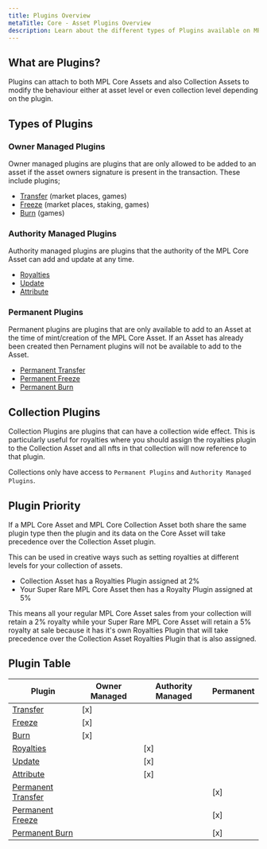 ```yaml
---
title: Plugins Overview
metaTitle: Core - Asset Plugins Overview
description: Learn about the different types of Plugins available on MPL Core Assets
---
```


## What are Plugins?

Plugins can attach to both MPL Core Assets and also Collection Assets to modify the behaviour either at asset level or even collection level depending on the plugin.

## Types of Plugins

### Owner Managed Plugins

Owner managed plugins are plugins that are only allowed to be added to an asset if the asset owners signature is present in the transaction. These include plugins;

- [Transfer](/core/plugins/transfer) (market places, games)
- [Freeze](/core/plugins/freeze) (market places, staking, games)
- [Burn](/core/plugins/burn) (games)

### Authority Managed Plugins

Authority managed plugins are plugins that the authority of the MPL Core Asset can add and update at any time.

- [Royalties](/core/plugins/royalties)
- [Update](/core/plugins/update)
- [Attribute](/core/plugins/attribute)

### Permanent Plugins

Permanent plugins are plugins that are only available to add to an Asset at the time of mint/creation of the MPL Core Asset. If an Asset has already been created then Pernament plugins will not be available to add to the Asset.

- [Permanent Transfer](/core/plugins/permenant-transfer)
- [Permanent Freeze](/core/plugins/permenant-freeze)
- [Permanent Burn](/core/plugins/permenant-burn)

## Collection Plugins

Collection Plugins are plugins that can have a collection wide effect. This is particularly useful for royalties where you should assign the royalties plugin to the Collection Asset and all nfts in that collection will now reference to that plugin.

Collections only have access to `Permanent Plugins` and `Authority Managed Plugins`.

## Plugin Priority

If a MPL Core Asset and MPL Core Collection Asset both share the same plugin type then the plugin and its data on the Core Asset will take precedence over the Collection Asset plugin.

This can be used in creative ways such as setting royalties at different levels for your collection of assets.

- Collection Asset has a Royalties Plugin assigned at 2%
- Your Super Rare MPL Core Asset then has a Royalty Plugin assigned at 5%

This means all your regular MPL Core Asset sales from your collection will retain a 2% royalty while your Super Rare MPL Core Asset will retain a 5% royalty at sale because it has it's own Royalties Plugin that will take precedence over the Collection Asset Royalties Plugin that is also assigned.

## Plugin Table

| Plugin                                                | Owner Managed | Authority Managed | Permanent |
| ----------------------------------------------------- | ------------- | ----------------- | --------- |
| [Transfer](/core/plugins/transfer)                    | [x]           |                   |           |
| [Freeze](/core/plugins/freeze)                        | [x]           |                   |           |
| [Burn](/core/plugins/burn)                            | [x]           |                   |           |
| [Royalties](/core/plugins/royalties)                  |               | [x]               |           |
| [Update](/core/plugins/update)                        |               | [x]               |           |
| [Attribute](core/plugins/attribute)                   |               | [x]               |           |
| [Permanent Transfer](core/plugins/permanent-transfer) |               |                   | [x]       |
| [Permanent Freeze](core/plugins/permanent-freeze)     |               |                   | [x]       |
| [Permanent Burn](core/plugins/permanent-burn)         |               |                   | [x]       |
